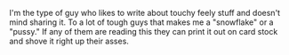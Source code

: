 I'm the type of guy who likes to write about touchy feely stuff and doesn't mind sharing it. To a lot of tough guys that makes me a "snowflake" or a "pussy." If any of them are reading this they can print it out on card stock and shove it right up their asses.